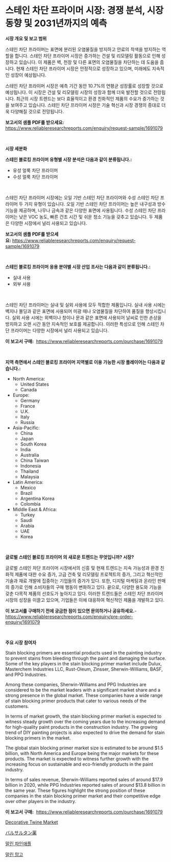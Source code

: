 <p><h1>스테인 차단 프라이머 시장: 경쟁 분석, 시장 동향 및 2031년까지의 예측</h1></p><p><strong>시장 개요 및 보고 범위</strong></p>
<p><p>스테인 차단 프라이머는 표면에 분리된 오염물질을 방지하고 안료의 착색을 방지하는 역할을 합니다. 스테인 차단 프라이머 시장은 증가하는 건설 및 리모델링 활동으로 인해 성장하고 있습니다. 이 제품은 벽, 천장 및 다른 표면의 오염물질을 차단하는 데 도움을 줍니다. 현재 스테인 차단 프라이머 시장은 안정적으로 성장하고 있으며, 미래에도 지속적인 성장이 예상됩니다.</p><p>스테인 차단 프라이머 시장은 예측 기간 동안 10.7%의 연평균 성장률로 성장할 것으로 예상됩니다. 이 시장은 건설 및 리모델링 시장의 성장과 함께 더욱 발전할 것으로 전망됩니다. 최근의 시장 트렌드는 보다 효율적이고 환경 친화적인 제품의 수요가 증가하는 것을 보여주고 있습니다. 스테인 차단 프라이머 시장은 기술 혁신과 시장 경쟁의 증대로 더욱 다양해질 것으로 전망됩니다.</p></p>
<p><strong>보고서의 샘플 PDF를 받으세요:</strong> <a href="https://www.reliableresearchreports.com/enquiry/request-sample/1691079">https://www.reliableresearchreports.com/enquiry/request-sample/1691079</a></p>
<p>&nbsp;</p>
<p><strong>시장 세분화</strong></p>
<p><strong>스테인 블로킹 프라이머 유형별 시장 분석은 다음과 같이 분류됩니다.:</strong></p>
<p><ul><li>유성 얼룩 차단 프라이머</li><li>수성 얼룩 차단 프라이머</li></ul></p>
<p>&nbsp;</p>
<p><p>스테인 차단 프라이머 시장에는 오일 기반 스테인 차단 프라이머와 수성 스테인 차단 프라이머 두 가지 유형이 있습니다. 오일 기반 스테인 차단 프라이머는 높은 내구성과 방수 기능을 제공하며, 나무나 금속과 같은 다양한 표면에 사용됩니다. 수성 스테인 차단 프라이머는 낮은 VOC 농도, 빠른 건조 시간 및 쉬운 청소 기능을 갖추고 있습니다. 두 제품은 다양한 시장에서 널리 사용되고 있습니다.</p></p>
<p><strong>보고서의 샘플 PDF를 받으세요:</strong>&nbsp;<a href="https://www.reliableresearchreports.com/enquiry/request-sample/1691079">https://www.reliableresearchreports.com/enquiry/request-sample/1691079</a></p>
<p>&nbsp;</p>
<p><strong> 스테인 블로킹 프라이머 응용 분야별 시장 산업 조사는 다음과 같이 분류됩니다.:</strong></p>
<p><ul><li>실내 사용</li><li>외부 사용</li></ul></p>
<p>&nbsp;</p>
<p><p>스테인 차단 프라이머는 실내 및 실외 사용에 모두 적합한 제품입니다. 실내 사용 시에는 벽지나 몰딩과 같은 표면에 사용되어 미광 때나 오염물질을 차단하여 품질을 향상시킵니다. 실외 사용 시에는 외벽이나 창이나 문과 같은 표면에 사용되어 날씨로 인한 손상을 방지하고 오랜 시간 동안 지속적인 보호를 제공합니다. 이러한 특성으로 인해 스테인 차단 프라이머는 다양한 시장에서 널리 사용되고 있습니다.</p></p>
<p><strong>이 보고서 구매:</strong>&nbsp; <a href="https://www.reliableresearchreports.com/purchase/1691079">https://www.reliableresearchreports.com/purchase/1691079</a></p>
<p>&nbsp;</p>
<p><strong>지역 측면에서 스테인 블로킹 프라이머 지역별로 이용 가능한 시장 플레이어는 다음과 같습니다.:</strong></p>
<p><ul>
    <li>
        North America:
        <ul>
            <li>United States</li>
            <li>Canada</li>
        </ul>
    </li>
    <li>
        Europe:
        <ul>
            <li>Germany</li>
            <li>France</li>
            <li>U.K.</li>
            <li>Italy</li>
            <li>Russia</li>
        </ul>
    </li>
    <li>
        Asia-Pacific:
        <ul>
            <li>China</li>
            <li>Japan</li>
            <li>South Korea</li>
            <li>India</li>
            <li>Australia</li>
            <li>China Taiwan</li>
            <li>Indonesia</li>
            <li>Thailand</li>
            <li>Malaysia</li>
        </ul>
    </li>
    <li>
        Latin America:
        <ul>
            <li>Mexico</li>
            <li>Brazil</li>
            <li>Argentina Korea</li>
            <li>Colombia</li>
        </ul>
    </li>
    <li>
        Middle East & Africa:
        <ul>
            <li>Turkey</li>
            <li>Saudi</li>
            <li>Arabia</li>
            <li>UAE</li>
            <li>Korea</li>
        </ul>
    </li>
    </ul></p>
<p>&nbsp;</p>
<p><strong>글로벌 스테인 블로킹 프라이머 의 새로운 트렌드는 무엇입니까? 시장?</strong></p>
<p><p>글로벌 스테인 차단 프라이머 시장에서의 신흥 및 현재 트렌드는 지속 가능성과 환경 친화적 제품에 대한 수요 증가, 고급 건축 및 리모델링 프로젝트의 증가, 그리고 혁신적인 기술과 재료 개발에 집중하는 기업들의 증가가 있다. 또한, 디지털 마케팅과 온라인 판매의 증가로 인해 소비자들의 구매 행동이 변화하고 있다. 끝으로, 다양한 용도와 기능을 갖춘 다목적 제품의 선호도가 높아지고 있다. 이러한 트렌드들은 스테인 차단 프라이머 시장의 성장을 이끌고 있으며, 기업들은 이에 대응하여 혁신적인 제품을 개발하고 있다.</p></p>
<p><strong>이 보고서를 구매하기 전에 궁금한 점이 있으면 문의하거나 공유하세요.</strong>- <a href="https://www.reliableresearchreports.com/enquiry/pre-order-enquiry/1691079">https://www.reliableresearchreports.com/enquiry/pre-order-enquiry/1691079</a></p>
<p>&nbsp;</p>
<p><strong>주요 시장 참여자</strong></p>
<p><p>Stain blocking primers are essential products used in the painting industry to prevent stains from bleeding through the paint and damaging the surface. Some of the key players in the stain blocking primer market include Dulux, Masterchem Industries LLC, Rust-Oleum, Zinsser, Sherwin-Williams, BASF, and PPG Industries.</p><p>Among these companies, Sherwin-Williams and PPG Industries are considered to be the market leaders with a significant market share and a strong presence in the global market. These companies have a wide range of stain blocking primer products that cater to various needs of the customers.</p><p>In terms of market growth, the stain blocking primer market is expected to witness steady growth over the coming years due to the increasing demand for high-quality paint products in the construction industry. The growing trend of DIY painting projects is also expected to drive the demand for stain blocking primers in the market.</p><p>The global stain blocking primer market size is estimated to be around $1.5 billion, with North America and Europe being the major markets for these products. The market is expected to witness further growth with the increasing focus on sustainable and eco-friendly products in the paint industry.</p><p>In terms of sales revenue, Sherwin-Williams reported sales of around $17.9 billion in 2020, while PPG Industries reported sales of around $13.8 billion in the same year. These figures highlight the strong position of these companies in the stain blocking primer market and their competitive edge over other players in the industry.</p></p>
<p><strong>이 보고서 구매:</strong>&nbsp;&nbsp;<a href="https://www.reliableresearchreports.com/purchase/1691079">https://www.reliableresearchreports.com/purchase/1691079</a></p>
<p><p><a href="https://github.com/Sinjinluong3e0awx2m195k76/Market-Research-Report-List-1/blob/main/decorative-twine-market.md">Decorative Twine Market</a></p><p><a href="https://medium.com/@elishelacruz56456/%E3%83%90%E3%83%AB%E3%82%B5%E3%83%AB%E3%82%BF%E3%83%B3%E8%96%AC%E5%B8%82%E5%A0%B4-2031%E5%B9%B4%E3%81%BE%E3%81%A7%E3%81%AE%E3%83%88%E3%83%AC%E3%83%B3%E3%83%89-%E4%BA%88%E6%B8%AC-%E7%AB%B6%E4%BA%89%E5%88%86%E6%9E%90-3c69d88d08ff">バルサルタン薬</a></p><p><a href="https://medium.com/@fredajerde/%EA%B1%B4%EC%A1%B0-%ED%8C%8C%EC%9D%B8%EC%95%A0%ED%94%8C-%EC%8B%9C%EC%9E%A5-%EB%B3%B4%EA%B3%A0%EC%84%9C%EB%8A%94-%EC%9D%B4-%EC%8B%9C%EC%9E%A5%EC%9D%98-%EC%B5%9C%EC%8B%A0-%ED%8A%B8%EB%A0%8C%EB%93%9C%EC%99%80-%EC%84%B1%EC%9E%A5-%EA%B8%B0%ED%9A%8C%EB%A5%BC-%EB%B3%B4%EC%97%AC%EC%A4%80%EB%8B%A4-fcaca76aaaa0">말린 파인애플</a></p><p><a href="https://medium.com/@treyhettinger2023/%EB%A7%9D%EA%B3%A0-%EA%B1%B4%EC%A1%B0-%EC%8B%9C%EC%9E%A5-%EC%A7%80%ED%91%9C-%ED%95%B4%EC%84%9D-%EC%8B%9C%EC%9E%A5-%EC%A0%90%EC%9C%A0%EC%9C%A8-%ED%8A%B8%EB%A0%8C%EB%93%9C-%EB%B0%8F-%EC%84%B1%EC%9E%A5-%ED%8C%A8%ED%84%B4-760d87244053">말린 망고</a></p></p>
